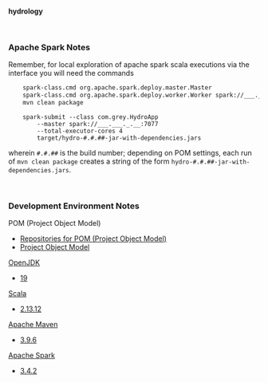 <br>

**hydrology**

<br>

### Apache Spark Notes

Remember, for local exploration of apache spark scala executions via the interface you will need the commands

```bash
    spark-class.cmd org.apache.spark.deploy.master.Master
    spark-class.cmd org.apache.spark.deploy.worker.Worker spark://___.___._.__:7077
    mvn clean package
```


```shell
    spark-submit --class com.grey.HydroApp 
        --master spark://___.___._.__:7077 
        --total-executor-cores 4 
        target/hydro-#.#.##-jar-with-dependencies.jars
```

wherein `#.#.##` is the build number; depending on <span title='Project Object Model'>POM</span> settings, each run of `mvn clean package` creates a string of the form `hydro-#.#.##-jar-with-dependencies.jars`.

<br>

### Development Environment Notes

POM (Project Object Model)
* [Repositories for POM (Project Object Model)](https://mvnrepository.com/repos)
* [Project Object Model](https://maven.apache.org/guides/introduction/introduction-to-the-pom.html)

[OpenJDK](https://hub.docker.com/_/openjdk)
* [19](https://hub.docker.com/layers/library/openjdk/19-rc/images/sha256-973fe414a4e1f3e41e291b068183684a88827dd2cb5f78214da26632d5218702?context=explore)

[Scala](https://scala-lang.org)
* [2.13.12](https://scala-lang.org/download/2.13.12.html)

[Apache Maven](https://maven.apache.org)
* [3.9.6](https://dlcdn.apache.org/maven/maven-3/3.9.6/binaries/)

[Apache Spark](https://spark.apache.org)
* [3.4.2](https://dlcdn.apache.org/spark/spark-3.4.2/)


<br>
<br>

<br>
<br>

<br>
<br>

<br>
<br>
